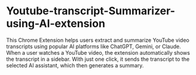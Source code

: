 # Youtube-transcript-Summarizer-using-AI-extension
This Chrome Extension helps users extract and summarize YouTube video transcripts using popular AI platforms like ChatGPT, Gemini, or Claude. When a user watches a YouTube video, the extension automatically shows the transcript in a sidebar. With just one click, it sends the transcript to the selected AI assistant, which then generates a summary.
